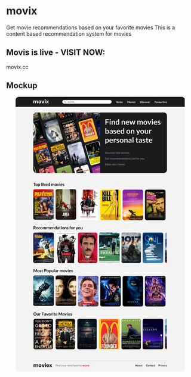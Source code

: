 # movix
Get movie recommendations based on your favorite movies
This is a content based recommendation system for movies

## Movis is live - VISIT NOW:
movix.cc

## Mockup
<p align="center"><img width=90% src="https://github.com/SYM1000/movix/blob/main/MovixHomeMock.jpg"></p>
